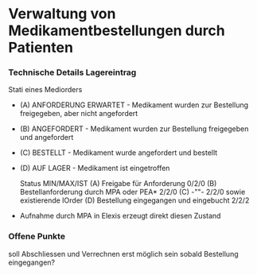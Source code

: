 
# Verwaltung von Medikamentbestellungen durch Patienten




### Technische Details Lagereintrag

Stati eines Mediorders

* (A) ANFORDERUNG ERWARTET - Medikament wurden zur Bestellung freigegeben, aber nicht angefordert
* (B) ANGEFORDERT - Medikament wurden zur Bestellung freigegeben und angefordert
* (C) BESTELLT - Medikament wurde angefordert und bestellt
* (D) AUF LAGER - Medikament ist eingetroffen

	Status											MIN/MAX/IST
	(A) Freigabe für Anforderung						0/2/0
	(B) Bestellanforderung durch MPA oder PEA* 			2/2/0
	(C)	-""-											2/2/0	sowie existierende IOrder
	(D) Bestellung eingegangen und eingebucht			2/2/2


* Aufnahme durch MPA in Elexis erzeugt direkt diesen Zustand


### Offene Punkte

soll Abschliessen und Verrechnen erst möglich sein sobald Bestellung eingegangen?